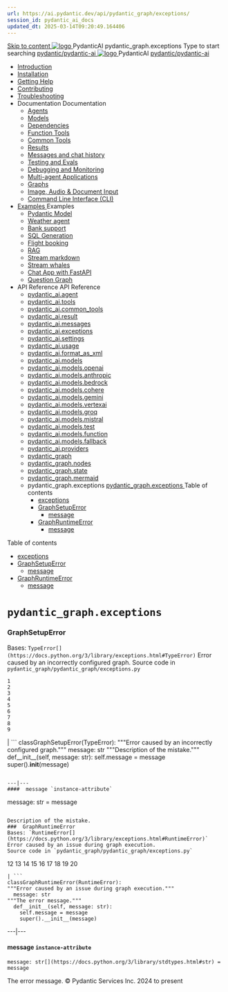 ```yaml
---
url: https://ai.pydantic.dev/api/pydantic_graph/exceptions/
session_id: pydantic_ai_docs
updated_dt: 2025-03-14T09:20:49.164406
---
```

[ Skip to content ](https://ai.pydantic.dev/api/pydantic_graph/exceptions/#pydantic_graphexceptions)
[ ![logo](https://ai.pydantic.dev/img/logo-white.svg) ](https://ai.pydantic.dev/ "PydanticAI")
PydanticAI 
pydantic_graph.exceptions 
Type to start searching
[ pydantic/pydantic-ai  ](https://github.com/pydantic/pydantic-ai "Go to repository")
[ ![logo](https://ai.pydantic.dev/img/logo-white.svg) ](https://ai.pydantic.dev/ "PydanticAI") PydanticAI 
[ pydantic/pydantic-ai  ](https://github.com/pydantic/pydantic-ai "Go to repository")
  * [ Introduction  ](https://ai.pydantic.dev/)
  * [ Installation  ](https://ai.pydantic.dev/install/)
  * [ Getting Help  ](https://ai.pydantic.dev/help/)
  * [ Contributing  ](https://ai.pydantic.dev/contributing/)
  * [ Troubleshooting  ](https://ai.pydantic.dev/troubleshooting/)
  * Documentation  Documentation 
    * [ Agents  ](https://ai.pydantic.dev/agents/)
    * [ Models  ](https://ai.pydantic.dev/models/)
    * [ Dependencies  ](https://ai.pydantic.dev/dependencies/)
    * [ Function Tools  ](https://ai.pydantic.dev/tools/)
    * [ Common Tools  ](https://ai.pydantic.dev/common_tools/)
    * [ Results  ](https://ai.pydantic.dev/results/)
    * [ Messages and chat history  ](https://ai.pydantic.dev/message-history/)
    * [ Testing and Evals  ](https://ai.pydantic.dev/testing-evals/)
    * [ Debugging and Monitoring  ](https://ai.pydantic.dev/logfire/)
    * [ Multi-agent Applications  ](https://ai.pydantic.dev/multi-agent-applications/)
    * [ Graphs  ](https://ai.pydantic.dev/graph/)
    * [ Image, Audio & Document Input  ](https://ai.pydantic.dev/input/)
    * [ Command Line Interface (CLI)  ](https://ai.pydantic.dev/cli/)
  * [ Examples  ](https://ai.pydantic.dev/examples/)
Examples 
    * [ Pydantic Model  ](https://ai.pydantic.dev/examples/pydantic-model/)
    * [ Weather agent  ](https://ai.pydantic.dev/examples/weather-agent/)
    * [ Bank support  ](https://ai.pydantic.dev/examples/bank-support/)
    * [ SQL Generation  ](https://ai.pydantic.dev/examples/sql-gen/)
    * [ Flight booking  ](https://ai.pydantic.dev/examples/flight-booking/)
    * [ RAG  ](https://ai.pydantic.dev/examples/rag/)
    * [ Stream markdown  ](https://ai.pydantic.dev/examples/stream-markdown/)
    * [ Stream whales  ](https://ai.pydantic.dev/examples/stream-whales/)
    * [ Chat App with FastAPI  ](https://ai.pydantic.dev/examples/chat-app/)
    * [ Question Graph  ](https://ai.pydantic.dev/examples/question-graph/)
  * API Reference  API Reference 
    * [ pydantic_ai.agent  ](https://ai.pydantic.dev/api/agent/)
    * [ pydantic_ai.tools  ](https://ai.pydantic.dev/api/tools/)
    * [ pydantic_ai.common_tools  ](https://ai.pydantic.dev/api/common_tools/)
    * [ pydantic_ai.result  ](https://ai.pydantic.dev/api/result/)
    * [ pydantic_ai.messages  ](https://ai.pydantic.dev/api/messages/)
    * [ pydantic_ai.exceptions  ](https://ai.pydantic.dev/api/exceptions/)
    * [ pydantic_ai.settings  ](https://ai.pydantic.dev/api/settings/)
    * [ pydantic_ai.usage  ](https://ai.pydantic.dev/api/usage/)
    * [ pydantic_ai.format_as_xml  ](https://ai.pydantic.dev/api/format_as_xml/)
    * [ pydantic_ai.models  ](https://ai.pydantic.dev/api/models/base/)
    * [ pydantic_ai.models.openai  ](https://ai.pydantic.dev/api/models/openai/)
    * [ pydantic_ai.models.anthropic  ](https://ai.pydantic.dev/api/models/anthropic/)
    * [ pydantic_ai.models.bedrock  ](https://ai.pydantic.dev/api/models/bedrock/)
    * [ pydantic_ai.models.cohere  ](https://ai.pydantic.dev/api/models/cohere/)
    * [ pydantic_ai.models.gemini  ](https://ai.pydantic.dev/api/models/gemini/)
    * [ pydantic_ai.models.vertexai  ](https://ai.pydantic.dev/api/models/vertexai/)
    * [ pydantic_ai.models.groq  ](https://ai.pydantic.dev/api/models/groq/)
    * [ pydantic_ai.models.mistral  ](https://ai.pydantic.dev/api/models/mistral/)
    * [ pydantic_ai.models.test  ](https://ai.pydantic.dev/api/models/test/)
    * [ pydantic_ai.models.function  ](https://ai.pydantic.dev/api/models/function/)
    * [ pydantic_ai.models.fallback  ](https://ai.pydantic.dev/api/models/fallback/)
    * [ pydantic_ai.providers  ](https://ai.pydantic.dev/api/providers/)
    * [ pydantic_graph  ](https://ai.pydantic.dev/api/pydantic_graph/graph/)
    * [ pydantic_graph.nodes  ](https://ai.pydantic.dev/api/pydantic_graph/nodes/)
    * [ pydantic_graph.state  ](https://ai.pydantic.dev/api/pydantic_graph/state/)
    * [ pydantic_graph.mermaid  ](https://ai.pydantic.dev/api/pydantic_graph/mermaid/)
    * pydantic_graph.exceptions  [ pydantic_graph.exceptions  ](https://ai.pydantic.dev/api/pydantic_graph/exceptions/) Table of contents 
      * [ exceptions  ](https://ai.pydantic.dev/api/pydantic_graph/exceptions/#pydantic_graph.exceptions)
      * [ GraphSetupError  ](https://ai.pydantic.dev/api/pydantic_graph/exceptions/#pydantic_graph.exceptions.GraphSetupError)
        * [ message  ](https://ai.pydantic.dev/api/pydantic_graph/exceptions/#pydantic_graph.exceptions.GraphSetupError.message)
      * [ GraphRuntimeError  ](https://ai.pydantic.dev/api/pydantic_graph/exceptions/#pydantic_graph.exceptions.GraphRuntimeError)
        * [ message  ](https://ai.pydantic.dev/api/pydantic_graph/exceptions/#pydantic_graph.exceptions.GraphRuntimeError.message)


Table of contents 
  * [ exceptions  ](https://ai.pydantic.dev/api/pydantic_graph/exceptions/#pydantic_graph.exceptions)
  * [ GraphSetupError  ](https://ai.pydantic.dev/api/pydantic_graph/exceptions/#pydantic_graph.exceptions.GraphSetupError)
    * [ message  ](https://ai.pydantic.dev/api/pydantic_graph/exceptions/#pydantic_graph.exceptions.GraphSetupError.message)
  * [ GraphRuntimeError  ](https://ai.pydantic.dev/api/pydantic_graph/exceptions/#pydantic_graph.exceptions.GraphRuntimeError)
    * [ message  ](https://ai.pydantic.dev/api/pydantic_graph/exceptions/#pydantic_graph.exceptions.GraphRuntimeError.message)


# `pydantic_graph.exceptions`
###  GraphSetupError
Bases: `TypeError[](https://docs.python.org/3/library/exceptions.html#TypeError)`
Error caused by an incorrectly configured graph.
Source code in `pydantic_graph/pydantic_graph/exceptions.py`
```
1
2
3
4
5
6
7
8
9
```
| ```
classGraphSetupError(TypeError):
"""Error caused by an incorrectly configured graph."""
  message: str
"""Description of the mistake."""
  def__init__(self, message: str):
    self.message = message
    super().__init__(message)

```
  
---|---  
####  message `instance-attribute`
```
message: str[](https://docs.python.org/3/library/stdtypes.html#str) = message

```

Description of the mistake.
###  GraphRuntimeError
Bases: `RuntimeError[](https://docs.python.org/3/library/exceptions.html#RuntimeError)`
Error caused by an issue during graph execution.
Source code in `pydantic_graph/pydantic_graph/exceptions.py`
```
12
13
14
15
16
17
18
19
20
```
| ```
classGraphRuntimeError(RuntimeError):
"""Error caused by an issue during graph execution."""
  message: str
"""The error message."""
  def__init__(self, message: str):
    self.message = message
    super().__init__(message)

```
  
---|---  
####  message `instance-attribute`
```
message: str[](https://docs.python.org/3/library/stdtypes.html#str) = message

```

The error message.
© Pydantic Services Inc. 2024 to present 
